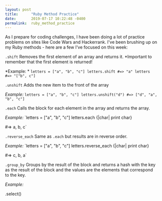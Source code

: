 ```yaml
---
layout: post
title:      "Ruby Method Practice"
date:       2019-07-17 10:22:48 -0400
permalink:  ruby_method_practice
---
```



As I prepare for coding challenges, I have been doing a lot of practice problems on sites like Code Wars and Hackerrank. I've been brushing up on my Ruby methods - here are a few I've focused on this week:

`.shift`
Removes the first element of an array and returns it. 
*Important to remember that the first element is returned! 

*Example: *
`letters = ["a", "b", "c"]
letters.shift #=> "a"
letters #=> "["b", c"]`

`.unshift`
Adds the new item to the front of the array

*Example:*
`letters = ["a", "b", "c"]
letters.unshift("d") #=> ["d", "a", "b", "c"]`

`.each`
Calls the block for each element in the array and returns the array. 

*Example:*
`letters = ["a", "b", "c"]
letters.each {|char| print char}

#=> a, b, c`

`.reverse_each`
Same as `.each` but results are in reverse order.

*Example:*
`letters = ["a", "b", "c"]
letters.reverse_each {|char| print char}

#=> c, b, a`

`.group_by`
Groups by the result of the block and returns a hash with the key as the result of the block and the values are the elements that correspond to the key. 

*Example:*


.select()
